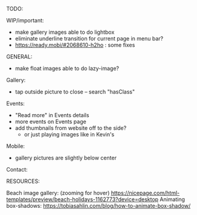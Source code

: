 TODO:


WIP/important:
- make gallery images able to do lightbox
- eliminate underline transition for current page in menu bar?
- https://ready.mobi/#2068610-h2ho : some fixes

GENERAL:
- make float images able to do lazy-image?

Gallery:
- tap outside picture to close – search "hasClass"

Events:
- "Read more" in Events details
- more events on Events page
- add thumbnails from website off to the side?
	- or just playing images like in Kevin's

Mobile:
- gallery pictures are slightly below center

Contact:



RESOURCES:

Beach image gallery: (zooming for hover)
https://nicepage.com/html-templates/preview/beach-holidays-1162773?device=desktop
Animating box-shadows:
https://tobiasahlin.com/blog/how-to-animate-box-shadow/